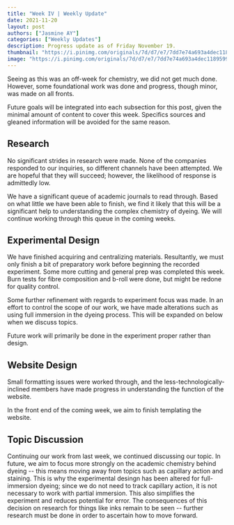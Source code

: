 ```yaml
---
title: "Week IV | Weekly Update"
date: 2021-11-20
layout: post
authors: ["Jasmine AY"]
categories: ["Weekly Updates"]
description: Progress update as of Friday November 19.
thumbnail: "https://i.pinimg.com/originals/7d/d7/e7/7dd7e74a693a4dec118959922f853a8a.jpg"
image: "https://i.pinimg.com/originals/7d/d7/e7/7dd7e74a693a4dec118959922f853a8a.jpg"
---
```


Seeing as this was an off-week for chemistry, we did not get much done. However, some foundational work was done and progress, though minor, was made on all fronts.

Future goals will be integrated into each subsection for this post, given the minimal amount of content to cover this week. Specifics sources and gleaned information will be avoided for the same reason.

## Research

No significant strides in research were made. None of the companies responded to our inquiries, so different channels have been attempted. We are hopeful that they will succeed; however, the likelihood of response is admittedly low.

We have a significant queue of academic journals to read through. Based on what little we have been able to finish, we find it likely that this will be a significant help to understanding the complex chemistry of dyeing. We will continue working through this queue in the coming weeks.

## Experimental Design

We have finished acquiring and centralizing materials. Resultantly, we must only finish a bit of preparatory work before beginning the recorded experiment. Some more cutting and general prep was completed this week. Burn tests for fibre composition and b-roll were done, but might be redone for quality control.

Some further refinement with regards to experiment focus was made. In an effort to control the scope of our work, we have made alterations such as using full immersion in the dyeing process. This will be expanded on below when we discuss topics.

Future work will primarily be done in the experiment proper rather than design.

## Website Design

Small formatting issues were worked through, and the less-technologically-inclined members have made progress in understanding the function of the website.

In the front end of the coming week, we aim to finish templating the website.

## Topic Discussion

Continuing our work from last week, we continued discussing our topic. In future, we aim to focus more strongly on the academic chemistry behind dyeing -- this means moving away from topics such as capillary action and staining. This is why the experimental desingn has been altered for full-immersion dyeing; since we do not need to track capillary action, it is not necessary to work with partial immersion. This also simplifies the experiment and reduces potential for error. The consequences of this decision on research for things like inks remain to be seen -- further research must be done in order to ascertain how to move forward.
